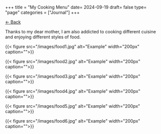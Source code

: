 +++
title = "My Cooking Menu"
date= 2024-09-19
draft= false
type= "page"
categories = ["Journal"]
+++

[← Back](/about/)

Thanks to my dear mother, I am also addicted to cooking different cuisine and enjoying different styles of food.

{{< figure src="/images/food1.jpg" alt="Example" width="200px" caption="">}}

{{< figure src="/images/food2.jpg" alt="Example" width="200px" caption="">}}

{{< figure src="/images/food3.jpg" alt="Example" width="200px" caption="">}}

{{< figure src="/images/food4.jpg" alt="Example" width="200px" caption="">}}

{{< figure src="/images/food5.jpg" alt="Example" width="200px" caption="">}}

{{< figure src="/images/food6.jpg" alt="Example" width="200px" caption="">}}